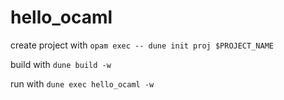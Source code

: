 # hello_ocaml

create project with `opam exec -- dune init proj $PROJECT_NAME`

build with `dune build -w`

run with `dune exec hello_ocaml -w`
